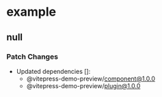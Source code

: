 # example

## null

### Patch Changes

- Updated dependencies []:
  - @vitepress-demo-preview/component@1.0.0
  - @vitepress-demo-preview/plugin@1.0.0
